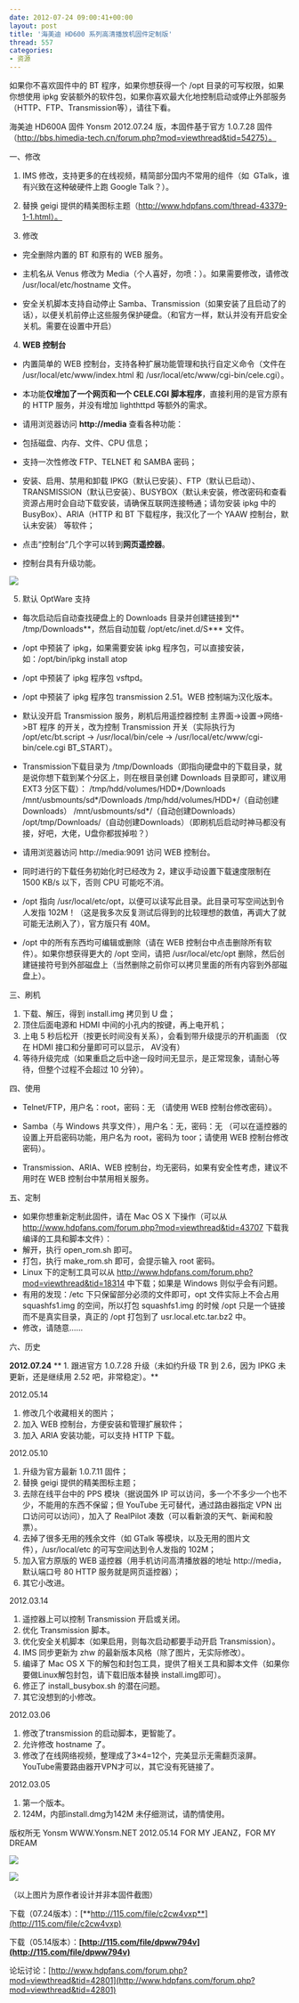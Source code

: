 ```yaml
---
date: 2012-07-24 09:00:41+00:00
layout: post
title: '海美迪 HD600 系列高清播放机固件定制版'
thread: 557
categories:
- 资源
---
```


如果你不喜欢固件中的 BT 程序，如果你想获得一个 /opt 目录的可写权限，如果你想使用 ipkg 安装额外的软件包，如果你喜欢最大化地控制启动或停止外部服务（HTTP、FTP、Transmission等），请往下看。

海美迪 HD600A 固件 Yonsm 2012.07.24 版，本固件基于官方 1.0.7.28 固件（http://bbs.himedia-tech.cn/forum.php?mod=viewthread&tid=54275）。

<!-- more -->一、修改

1. IMS 修改，支持更多的在线视频，精简部分国内不常用的组件（如  GTalk，谁有兴致在这种破硬件上跑 Google Talk？）。

2. 替换 geigi 提供的精美图标主题（http://www.hdpfans.com/thread-43379-1-1.html）。

3. 修改

* 完全删除内置的 BT 和原有的 WEB 服务。

* 主机名从 Venus 修改为 Media（个人喜好，勿喷：）。如果需要修改，请修改 /usr/local/etc/hostname 文件。

* 安全关机脚本支持自动停止 Samba、Transmission（如果安装了且启动了的话），以便关机前停止这些服务保护硬盘。（和官方一样，默认并没有开启安全关机。需要在设置中开启）

4. **WEB 控制台**

* 内置简单的 WEB 控制台，支持各种扩展功能管理和执行自定义命令（文件在 /usr/local/etc/www/index.html 和 /usr/local/etc/www/cgi-bin/cele.cgi）。

* 本功能**仅增加了一个网页和一个 CELE.CGI 脚本程序**，直接利用的是官方原有的 HTTP 服务，并没有增加 lighthttpd 等额外的需求。

* 请用浏览器访问 **http://media** 查看各种功能：

* 包括磁盘、内存、文件、CPU 信息；
* 支持一次性修改 FTP、TELNET 和 SAMBA 密码；
* 安装、启用、禁用和卸载 IPKG（默认已安装）、FTP（默认已启动）、TRANSMISSION（默认已安装）、BUSYBOX（默认未安装，修改密码和查看资源占用时会自动下载安装，请确保互联网连接畅通；请勿安装 ipkg 中的 BusyBox）、ARIA（HTTP 和 BT 下载程序，我汉化了一个 YAAW 控制台，默认未安装） 等软件；
* 点击“控制台”几个字可以转到**网页遥控器**。
* 控制台具有升级功能。

![](http://www.hdpfans.com/data/attachment/album/201205/14/1857500z6dzpdmy2df2d2s.png)

5. 默认 OptWare 支持

* 每次启动后自动查找硬盘上的 Downloads 目录并创建链接到** /tmp/Downloads**，然后自动加载 /opt/etc/inet.d/S*** 文件。

* /opt 中预装了 ipkg，如果需要安装 ipkg 程序包，可以直接安装，如：/opt/bin/ipkg install atop

* /opt 中预装了 ipkg 程序包 vsftpd。

* /opt 中预装了 ipkg 程序包 transmission 2.51。WEB 控制端为汉化版本。
* 默认没开启 Transmission 服务，刷机后用遥控器控制 主界面->设置->网络->BT 程序 的开关，改为控制 Transmission 开关（实际执行为 /opt/etc/bt.script -> /usr/local/bin/cele -> /usr/local/etc/www/cgi-bin/cele.cgi BT_START）。
* Transmission下载目录为 /tmp/Downloads（即指向硬盘中的下载目录，就是说你想下载到某个分区上，则在根目录创建 Downloads 目录即可，建议用 EXT3 分区下载）：
/tmp/hdd/volumes/HDD*/Downloads
/mnt/usbmounts/sd*/Downloads
/tmp/hdd/volumes/HDD*/（自动创建Downloads）
/mnt/usbmounts/sd*/（自动创建Downloads）
/opt/tmp/Downloads/（自动创建Downloads）（即刷机后启动时神马都没有接，好吧，大佬，U盘你都拔掉啦？）
* 请用浏览器访问 http://media:9091 访问 WEB 控制台。
* 同时进行的下载任务初始化时已经改为 2，建议手动设置下载速度限制在 1500 KB/s 以下，否则 CPU 可能吃不消。

* /opt 指向 /usr/local/etc/opt，以便可以读写此目录。此目录可写空间达到令人发指 102M！（这是我多次反复测试后得到的比较理想的数值，再调大了就可能无法刷入了），官方版只有 40M。

* /opt 中的所有东西均可编辑或删除（请在 WEB 控制台中点击删除所有软件）。如果你想获得更大的 /opt 空间，请把 /usr/local/etc/opt 删除，然后创建链接符号到外部磁盘上（当然删除之前你可以拷贝里面的所有内容到外部磁盘上）。

三、刷机

1. 下载、解压，得到 install.img 拷贝到 U 盘；
2. 顶住后面电源和 HDMI 中间的小孔内的按键，再上电开机；
3. 上电 5 秒后松开（按更长时间没有关系），会看到带升级提示的开机画面 （仅在 HDMI 接口和分量即可可以显示， AV没有）
4. 等待升级完成（如果重启之后中途一段时间无显示，是正常现象，请耐心等待，但整个过程不会超过 10 分钟）。

四、使用

* Telnet/FTP，用户名：root，密码：无 （请使用 WEB 控制台修改密码）。

* Samba（与 Windows 共享文件），用户名：无，密码：无 （可以在遥控器的设置上开启密码功能，用户名为 root，密码为 toor；请使用 WEB 控制台修改密码）。

* Transmission、ARIA、WEB 控制台，均无密码，如果有安全性考虑，建议不用时在 WEB 控制台中禁用相关服务。

五、定制

* 如果你想重新定制此固件，请在 Mac OS X 下操作（可以从 http://www.hdpfans.com/forum.php?mod=viewthread&tid=43707 下载我编译的工具和脚本文件）：
* 解开，执行 open_rom.sh 即可。
* 打包，执行 make_rom.sh 即可，会提示输入 root 密码。
* Linux 下的定制工具可以从 http://www.hdpfans.com/forum.php?mod=viewthread&tid=18314 中下载；如果是 Windows 则似乎会有问题。
* 有用的发现：/etc 下只保留部分必须的文件即可，opt 文件实际上不会占用 squashfs1.img 的空间，所以打包 squashfs1.img 的时候 /opt 只是一个链接而不是真实目录，真正的 /opt 打包到了 usr.local.etc.tar.bz2 中。
* 修改，请随意……

六、历史

**2012.07.24**
** 1. 跟进官方 1.0.7.28 升级（未如约升级 TR 到 2.6，因为 IPKG 未更新，还是继续用 2.52 吧，非常稳定）。**

2012.05.14
1. 修改几个收藏相关的图片；
2. 加入 WEB 控制台，方便安装和管理扩展软件；
3. 加入 ARIA 安装功能，可以支持 HTTP 下载。

2012.05.10
1. 升级为官方最新 1.0.7.11 固件；
2. 替换 geigi 提供的精美图标主题；
3. 去除在线平台中的 PPS 模块（据说国外 IP 可以访问，多一个不多少一个也不少，不能用的东西不保留；但 YouTube 无可替代，通过路由器指定 VPN 出口访问可以访问），加入了 RealPilot 凑数（可以看新浪的天气、新闻和股票）。
4. 去掉了很多无用的残余文件（如 GTalk 等模块，以及无用的图片文件），/usr/local/etc 的可写空间达到令人发指的 102M；
5. 加入官方原版的 WEB 遥控器（用手机访问高清播放器的地址 http://media，默认端口号 80 HTTP 服务就是网页遥控器）；
6. 其它小改进。

2012.03.14
1. 遥控器上可以控制 Transmission 开启或关闭。
2. 优化 Transmission 脚本。
3. 优化安全关机脚本（如果启用，则每次启动都要手动开启 Transmission）。
4. IMS 同步更新为 zhw 的最新版本风格（除了图片，无实际修改）。
5. 编译了 Mac OS X 下的解包和封包工具，提供了相关工具和脚本文件（如果你要做Linux解包封包，请下载旧版本替换 install.img即可）。
6. 修正了 install_busybox.sh 的潜在问题。
7. 其它没想到的小修改。

2012.03.06
1. 修改了transmission 的启动脚本，更智能了。
2. 允许修改 hostname 了。
3. 修改了在线网络视频，整理成了3×4=12个，完美显示无需翻页滚屏。YouTube需要路由器开VPN才可以，其它没有死链接了。

2012.03.05
1. 第一个版本。
2. 124M，内部install.dmg为142M
未仔细测试，请酌情使用。

版权所无 Yonsm
WWW.Yonsm.NET
2012.05.14
FOR MY JEANZ，FOR MY DREAM

 

![](http://www.hdpfans.com/data/attachment/album/201203/29/12591406g1aegg6ad905c6.jpg)

 

![](http://www.hdpfans.com/data/attachment/album/201203/29/125911cdhdd9dhadd88ahc.jpg)

（以上图片为原作者设计并非本固件截图）

下载（07.24版本）：[**http://115.com/file/c2cw4vxp**](http://115.com/file/c2cw4vxp)

下载（05.14版本）：**[http://115.com/file/dpww794v](http://115.com/file/dpww794v)**

论坛讨论：[http://www.hdpfans.com/forum.php?mod=viewthread&tid=42801](http://www.hdpfans.com/forum.php?mod=viewthread&tid=42801)

 
